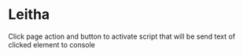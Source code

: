 # Leitha

Click page action and button to activate script that will be send text of clicked element to console